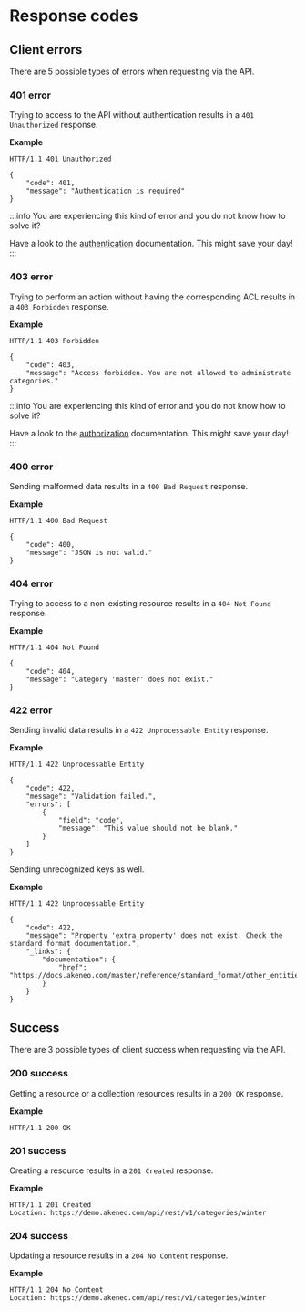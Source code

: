 # Response codes

## Client errors

There are 5 possible types of errors when requesting via the API. 

### 401 error
Trying to access to the API without authentication results in a `401 Unauthorized` response.

**Example**
```http
HTTP/1.1 401 Unauthorized

{
    "code": 401,
    "message": "Authentication is required"
}
```

:::info
You are experiencing this kind of error and you do not know how to solve it?

Have a look to the [authentication](/documentation.html#authentication) documentation. This might save your day! 
:::

### 403 error
Trying to perform an action without having the corresponding ACL results in a `403 Forbidden` response.

**Example**
```http
HTTP/1.1 403 Forbidden

{
    "code": 403,
    "message": "Access forbidden. You are not allowed to administrate categories."
}
```

:::info
You are experiencing this kind of error and you do not know how to solve it?

Have a look to the [authorization](/documentation.html#authorization) documentation. This might save your day! 
:::

### 400 error
Sending malformed data results in a `400 Bad Request` response.

**Example**
```http
HTTP/1.1 400 Bad Request

{
    "code": 400,
    "message": "JSON is not valid."
}
```


### 404 error
Trying to access to a non-existing resource results in a `404 Not Found` response.

**Example**
```http
HTTP/1.1 404 Not Found

{
    "code": 404, 
    "message": "Category 'master' does not exist."
}
```

### 422 error
Sending invalid data results in a `422 Unprocessable Entity` response.

**Example**
```http
HTTP/1.1 422 Unprocessable Entity

{
    "code": 422,
    "message": "Validation failed.",
    "errors": [
        {
            "field": "code",
            "message": "This value should not be blank."
        }
    ]
}
```

Sending unrecognized keys as well.

**Example**
```http
HTTP/1.1 422 Unprocessable Entity

{
    "code": 422,
    "message": "Property 'extra_property' does not exist. Check the standard format documentation.",
    "_links": {
        "documentation": {
            "href": "https://docs.akeneo.com/master/reference/standard_format/other_entities.html#category"
        }
    }
}
```

## Success

There are 3 possible types of client success when requesting via the API.

### 200 success
Getting a resource or a collection resources results in a `200 OK` response.

**Example**
```http
HTTP/1.1 200 OK
```

### 201 success
Creating a resource results in a `201 Created` response.

**Example**
```http
HTTP/1.1 201 Created
Location: https://demo.akeneo.com/api/rest/v1/categories/winter
```

### 204 success
Updating a resource results in a `204 No Content` response.

**Example**
```http
HTTP/1.1 204 No Content
Location: https://demo.akeneo.com/api/rest/v1/categories/winter
```